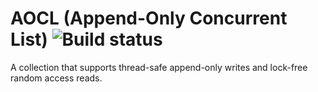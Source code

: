 # AOCL (Append-Only Concurrent List) ![Build status](https://github.com/jasonmcboyd/Aocl/workflows/Build%20AOCL/badge.svg)

A collection that supports thread-safe append-only writes and lock-free random access reads.
